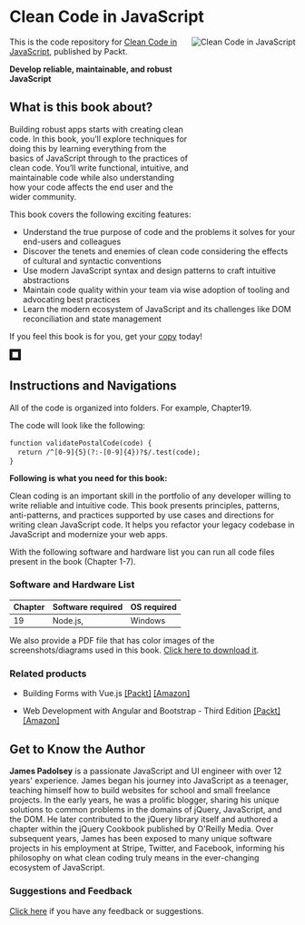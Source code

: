 # Clean Code in JavaScript

<a href="https://www.packtpub.com/in/web-development/clean-code-in-javascript?utm_source=github&utm_medium=repository&utm_campaign=9781789957648"><img src="https://www.packtpub.com/media/catalog/product/cache/e4d64343b1bc593f1c5348fe05efa4a6/9/7/9781789957648-original.png" alt="Clean Code in JavaScript" height="256px" align="right"></a>

This is the code repository for [Clean Code in JavaScript](https://www.packtpub.com/in/web-development/clean-code-in-javascript?utm_source=github&utm_medium=repository&utm_campaign=9781789957648), published by Packt.

**Develop reliable, maintainable, and robust JavaScript**

## What is this book about?
Building robust apps starts with creating clean code. In this book, you’ll explore techniques for doing this by learning everything from the basics of JavaScript through to the practices of clean code. You’ll write functional, intuitive, and maintainable code while also understanding how your code affects the end user and the wider community.

This book covers the following exciting features:
* Understand the true purpose of code and the problems it solves for your end-users and colleagues
* Discover the tenets and enemies of clean code considering the effects of cultural and syntactic conventions
* Use modern JavaScript syntax and design patterns to craft intuitive abstractions
* Maintain code quality within your team via wise adoption of tooling and advocating best practices
* Learn the modern ecosystem of JavaScript and its challenges like DOM reconciliation and state management

If you feel this book is for you, get your [copy](https://www.amazon.com/dp/1789957648) today!

<a href="https://www.packtpub.com/?utm_source=github&utm_medium=banner&utm_campaign=GitHubBanner"><img src="https://raw.githubusercontent.com/PacktPublishing/GitHub/master/GitHub.png" 
alt="https://www.packtpub.com/" border="5" /></a>


## Instructions and Navigations
All of the code is organized into folders. For example, Chapter19.

The code will look like the following:
```
function validatePostalCode(code) {
  return /^[0-9]{5}(?:-[0-9]{4})?$/.test(code);
}
```

**Following is what you need for this book:**

Clean coding is an important skill in the portfolio of any developer willing to write reliable and intuitive code. This book presents principles, patterns, anti-patterns, and practices supported by use cases and directions for writing clean JavaScript code. It helps you refactor your legacy codebase in JavaScript and modernize your web apps.

With the following software and hardware list you can run all code files present in the book (Chapter 1-7).

### Software and Hardware List

| Chapter  | Software required                   | OS required                        |
| -------- | ------------------------------------| -----------------------------------|
| 19       | Node.js,                            | Windows                             |
                                                   



We also provide a PDF file that has color images of the screenshots/diagrams used in this book. [Click here to download it]( https://static.packt-cdn.com/downloads/9781789957648_ColorImages.pdf﻿).


### Related products
* Building Forms with Vue.js [[Packt]](https://www.packtpub.com/in/business-other/building-forms-with-vue-js?utm_source=github&utm_medium=repository&utm_campaign=9781839213335) [[Amazon]](https://www.amazon.com/dp/B07YY7MGDD)

* Web Development with Angular and Bootstrap - Third Edition [[Packt]](https://www.packtpub.com/in/web-development/web-development-angular-and-bootstrap-third-edition?utm_source=github&utm_medium=repository&utm_campaign=9781788838108) [[Amazon]](https://www.amazon.com/dp/B07KJJ2ZCF)

## Get to Know the Author
**James Padolsey** is a passionate JavaScript and UI engineer with over 12 years' experience. James began his journey into JavaScript as a teenager, teaching himself how to build websites for school and small freelance projects. In the early years, he was a prolific blogger, sharing his unique solutions to common problems in the domains of jQuery, JavaScript, and the DOM. He later contributed to the jQuery library itself and authored a chapter within the jQuery Cookbook published by O'Reilly Media. Over subsequent years, James has been exposed to many unique software projects in his employment at Stripe, Twitter, and Facebook, informing his philosophy on what clean coding truly means in the ever-changing ecosystem of JavaScript.


### Suggestions and Feedback
[Click here](https://docs.google.com/forms/d/e/1FAIpQLSdy7dATC6QmEL81FIUuymZ0Wy9vH1jHkvpY57OiMeKGqib_Ow/viewform) if you have any feedback or suggestions.
